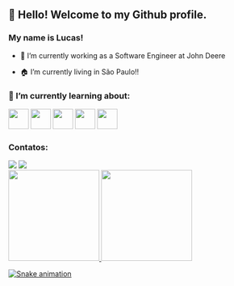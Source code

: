 ## 👋 Hello! Welcome to my Github profile.
### My name is Lucas!

- 🔭 I’m currently working as a Software Engineer at John Deere


- 🏠 I’m currently living in São Paulo!!



### 🌱 I’m currently learning about:

<img src="https://cdn.jsdelivr.net/gh/devicons/devicon/icons/azure/azure-original.svg" width="40" height="40"/> <img src="https://cdn.jsdelivr.net/gh/devicons/devicon/icons/amazonwebservices/amazonwebservices-original.svg" width="40" height="40"/> <img src="https://cdn.jsdelivr.net/gh/devicons/devicon/icons/terraform/terraform-original.svg" width="40" height="40"/> <img src="https://cdn.jsdelivr.net/gh/devicons/devicon/icons/react/react-original.svg" width="40" height="40"/> <img src="https://cdn.jsdelivr.net/gh/devicons/devicon/icons/figma/figma-original.svg" width="40" height="40"/>
    
### Contatos:
<div>
<a href = "mailto:hackmann657@gmail.com"><img src="https://img.shields.io/badge/Gmail-D14836?style=for-the-badge&logo=gmail&logoColor=white" target="_blank"></a>
<a href="https://www.linkedin.com/in/ohackmann/" target="_blank"><img src="https://img.shields.io/badge/-LinkedIn-%230077B5?style=for-the-badge&logo=linkedin&logoColor=white" target="_blank"></a>   
</div>


<div>
<a href="https://github.com/OHackmann">
<img height="180em" src="https://github-readme-stats.vercel.app/api/top-langs/?username=OHackmann&layout=compact&langs_count=7&theme=github_dark"/>
<img height="180em" src="https://github-readme-stats.vercel.app/api?username=OHackmann&show_icons=true&theme=github_dark&include_all_commits=true&count_private=true"/>
</div>

![Snake animation](https://github.com/OHackmann/ohackmann/blob/output/github-contribution-grid-snake.svg)
          
